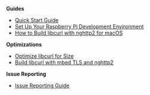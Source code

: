 **Guides**    
* [Quick Start Guide](https://github.com/alexa/alexa-client-sdk/blob/master/README.md)   
* [Set Up Your Raspberry Pi Development Environment](https://github.com/alexa/alexa-client-sdk/wiki/How-to-build-your-raspberrypi-development-environment)
* [How to Build libcurl with nghttp2 for macOS](https://github.com/alexa/alexa-client-sdk/wiki/How-to-build-libcurl-with-nghttp2-for-macos)  

**Optimizations**  
* [Optimize libcurl for Size](https://github.com/alexa/alexa-client-sdk/wiki/Optimize-libcurl)
* [Build libcurl with mbed TLS and nghttp2](https://github.com/alexa/alexa-client-sdk/wiki/Build-libcurl-with-mbed-TLS-and-nghttp2)  

**Issue Reporting**   
* [Issue Reporting Guide](https://github.com/alexa/avs-device-sdk/wiki/Issue-Reporting-Guide)